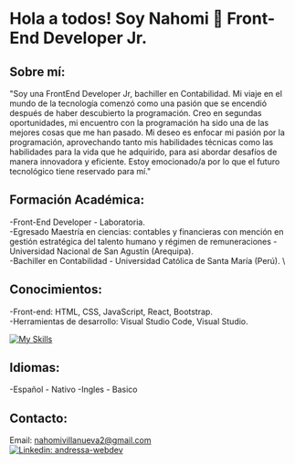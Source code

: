 # Hola a todos! Soy Nahomi 👋  Front-End Developer Jr.

## Sobre mí: 
"Soy una FrontEnd Developer Jr, bachiller en Contabilidad. 
Mi viaje en el mundo de la tecnología comenzó como una pasión que se encendió después de haber descubierto la programación. 
Creo en segundas oportunidades, mi encuentro con la programación ha sido una de las mejores cosas que me han pasado. 
Mi deseo es enfocar mi pasión por la programación, aprovechando tanto mis habilidades técnicas como las habilidades para la vida que he adquirido, para asi abordar desafíos de manera innovadora y eficiente. 
Estoy emocionado/a por lo que el futuro tecnológico tiene reservado para mí."

## Formación Académica: 
-Front-End Developer - Laboratoria. \
-Egresado Maestría en ciencias: contables y financieras con mención en gestión estratégica del talento humano y régimen de remuneraciones - Universidad Nacional de San Agustín (Arequipa). \
-Bachiller en Contabilidad - Universidad Católica de Santa María (Perú). \

## Conocimientos: 
-Front-end: HTML, CSS, JavaScript, React, Bootstrap. \
-Herramientas de desarrollo: Visual Studio Code, Visual Studio. 

[![My Skills](https://skillicons.dev/icons?i=js,html,css,react,figma,nodejs,jest,firebase)](https://skillicons.dev)


## Idiomas: 
-Español - Nativo
-Ingles - Basico

## Contacto: 
Email: nahomivillanueva2@gmail.com \
[![Linkedin: andressa-webdev](https://skillicons.dev/icons?i=linkedin)](https://www.linkedin.com/in/nahomi-isbel-villanueva-rojas-1a8a48278/) 
